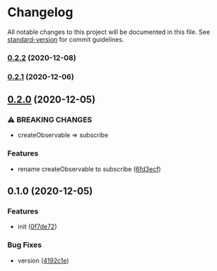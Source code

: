 # Changelog

All notable changes to this project will be documented in this file. See [standard-version](https://github.com/conventional-changelog/standard-version) for commit guidelines.

### [0.2.2](https://github.com/BlackGlory/pubsub-js/compare/v0.2.1...v0.2.2) (2020-12-08)

### [0.2.1](https://github.com/BlackGlory/pubsub-js/compare/v0.2.0...v0.2.1) (2020-12-06)

## [0.2.0](https://github.com/BlackGlory/pubsub-js/compare/v0.1.0...v0.2.0) (2020-12-05)


### ⚠ BREAKING CHANGES

* createObservable => subscribe

### Features

* rename createObservable to subscribe ([6fd3ecf](https://github.com/BlackGlory/pubsub-js/commit/6fd3ecfbd5c5016ee8c35361426e37fad571a686))

## 0.1.0 (2020-12-05)


### Features

* init ([0f7de72](https://github.com/BlackGlory/pubsub-js/commit/0f7de72524fb5893b2cf32294ce6e6b5009d9880))


### Bug Fixes

* version ([4192c1e](https://github.com/BlackGlory/pubsub-js/commit/4192c1eb2ac68b32dacc69f490a672d3663fb2d0))
